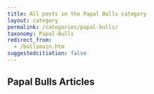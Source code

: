 ```yaml
---
title: All posts in the Papal Bulls category
layout: category
permalink: /categories/papal-bulls/
taxonomy: Papal-Bulls
redirect_from:
  - /bullsmain.htm
suggestedcitiation: false  
---
```


## Papal Bulls Articles
